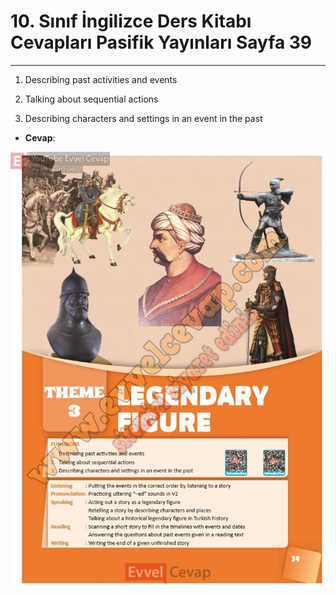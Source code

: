 # 10. Sınıf İngilizce Ders Kitabı Cevapları Pasifik Yayınları Sayfa 39

---

1. Describing past activities and events

 2. Talking about sequential actions

 3. Describing characters and settings in an event in the past

-   **Cevap**:

![Image 1](./image_1.jpg)